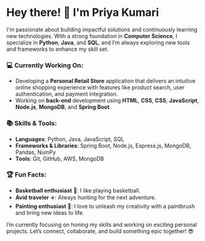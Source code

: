 # Hey there! 👋 I'm Priya Kumari

I'm passionate about building impactful solutions and continuously learning new technologies. With a strong foundation in **Computer Science**, I specialize in **Python**, **Java**, and **SQL**, and I’m always exploring new tools and frameworks to enhance my skill set.

### 💻 Currently Working On:
- Developing a **Personal Retail Store** application that delivers an intuitive online shopping experience with features like product search, user authentication, and payment integration.
- Working on  **back-end** development using **HTML**, **CSS**, **CSS**, **JavaScript**, **Node.js**, **MongoDB**, and **Spring Boot**.

### 📚 Skills & Tools:
- **Languages**: Python, Java, JavaScript, SQL
- **Frameworks & Libraries**: Spring Boot, Node.js, Express.js, MongoDB, Pandas, NumPy
- **Tools**: Git, GitHub, AWS, MongoDB

### 🏆 Fun Facts:
- **Basketball enthusiast** 🏀: I like playing basketball.
- **Avid traveler** ✈️: Always hunting for the next adventure.
- **Painting enthusiast** 🎨: I love to unleash my creativity with a paintbrush and bring new ideas to life.

I’m currently focusing on honing my skills and working on exciting personal projects. Let’s connect, collaborate, and build something epic together! 😎


